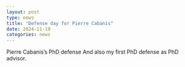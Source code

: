 ```yaml
---
layout: post
type: news
title: "Defense day for Pierre Cabanis"
date: 2024-11-19
categories: news
---
```

Pierre Cabanis’s PhD defense
And also my first PhD defense as PhD advisor. 
